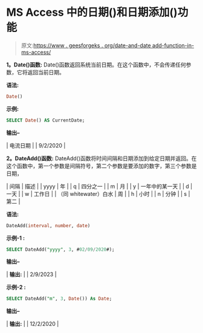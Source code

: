 # MS Access 中的日期()和日期添加()功能

> 原文:[https://www . geesforgeks . org/date-and-date add-function-in-ms-access/](https://www.geeksforgeeks.org/date-and-dateadd-function-in-ms-access/)

**1。Date()函数:**
Date()函数返回系统当前日期。在这个函数中，不会传递任何参数，它将返回当前日期。

**语法:**

```sql
Date() 
```

**示例:**

```sql
SELECT Date() AS CurrentDate;
```

**输出–**

| 电流日期 |
| 9/2/2020 |

**2。DateAdd()函数:**
DateAdd()函数将时间间隔和日期添加到给定日期并返回。在这个函数中，第一个参数是间隔符号，第二个参数是要添加的数字，第三个参数是日期，

| 间隔 | 描述 |
| yyyy | 年 |
| q | 四分之一 |
| m | 月 |
| y | 一年中的某一天 |
| d | 一天 |
| w | 工作日 |
| （同 whitewater）白水 | 周 |
| h | 小时 |
| n | 分钟 |
| s | 第二 |

**语法:**

```sql
DateAdd(interval, number, date) 
```

**示例-1 :**

```sql
SELECT DateAdd("yyyy", 3, #02/09/2020#);
```

**输出–**

| **输出:** |
| 2/9/2023 |

**示例-2 :**

```sql
SELECT DateAdd("m", 3, Date()) As Date;
```

**输出–**

| **输出:** |
| 12/2/2020 |